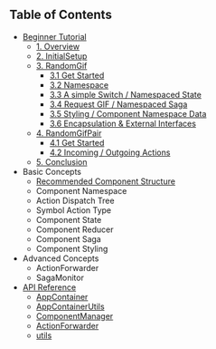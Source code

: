 ## Table of Contents

- [Beginner Tutorial](./Introduction/BeginnerTutorial/README.md)
    - [1. Overview](./Introduction/BeginnerTutorial/Overview.md)
    - [2. InitialSetup](./Introduction/BeginnerTutorial/InitialSetup.md)
    - [3. RandomGif](./Introduction/BeginnerTutorial/RandomGif/README.md)
        - [3.1 Get Started](./Introduction/BeginnerTutorial/RandomGif/GetStarted.md)
        - [3.2 Namespace](./Introduction/BeginnerTutorial/RandomGif/Namespace.md)
        - [3.3 A simple Switch / Namespaced State](./Introduction/BeginnerTutorial/RandomGif/NamespacedState.md)
        - [3.4 Request GIF / Namespaced Saga](./Introduction/BeginnerTutorial/RandomGif/NamespacedSaga.md)
        - [3.5 Styling / Component Namespace Data](./Introduction/BeginnerTutorial/RandomGif/ComponentNamespaceData.md)
        - [3.6 Encapsulation & External Interfaces](./Introduction/BeginnerTutorial/RandomGif/ExternalInterfaces.md)
    - [4. RandomGifPair](./Introduction/BeginnerTutorial/RandomGifPair/README.md)
        - [4.1 Get Started](./Introduction/BeginnerTutorial/RandomGifPair/GetStarted.md)
        - [4.2 Incoming / Outgoing Actions](./Introduction/BeginnerTutorial/RandomGifPair/IncomingOutgoingActions.md)
    - [5. Conclusion](./Introduction/BeginnerTutorial/Conclusion.md)
- Basic Concepts
  - [Recommended Component Structure](./BasicConcepts/RecommendedStructure.md)
  - Component Namespace
  - Action Dispatch Tree
  - Symbol Action Type
  - Component State
  - Component Reducer
  - Component Saga
  - Component Styling
- Advanced Concepts
  - ActionForwarder
  - SagaMonitor
- [API Reference](./api/README.md)
  - [AppContainer](./api/AppContainer.md)
  - [AppContainerUtils](./api/AppContainerUtils.md)
  - [ComponentManager](./api/ComponentManager.md)
  - [ActionForwarder](./api/ActionForwarder.md)
  - [utils](./api/utils.md)
